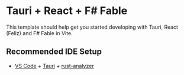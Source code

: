 # Tauri + React + F# Fable

This template should help get you started developing with Tauri, React (Feliz) and F# Fable  in Vite.


## Recommended IDE Setup

- [VS Code](https://code.visualstudio.com/) + [Tauri](https://marketplace.visualstudio.com/items?itemName=tauri-apps.tauri-vscode) + [rust-analyzer](https://marketplace.visualstudio.com/items?itemName=rust-lang.rust-analyzer)
